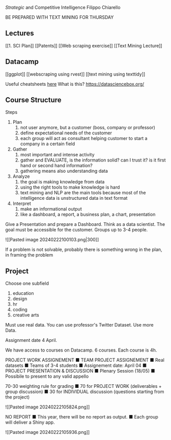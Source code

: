 *Strategic* and Competitive Intelligence
Filippo Chiarello

BE PREPARED WITH TEXT MINING FOR THURSDAY
## Lectures
[[1. SCI Plan]]
[[Patents]]
[[Web scraping exercise]]
[[Text Mining Lecture]]
## Datacamp
[[ggplot]]
[[webscraping using rvest]]
[[text mining using texttidy]]

Useful cheatsheets [here](https://posit.co/resources/cheatsheets/?type=posit-cheatsheets/)
What is this? https://datasciencebox.org/


## Course Structure
Steps
1. Plan
	1. not user anymore, but a customer (boss, company or professor)
	2. define expectational needs of the customer
	3. each group will act as consultant helping customer to start a company in a certain field
2. Gather
	1. most important and intense activity
	2. gather and EVALUATE, is the information solid? can I trust it? is it first hand or second hand information?
	3. gathering means also understanding data
3. Analyze
	1. the goal is making knowledge from data
	2. using the right tools to make knowledge is hard
	3. text mining and NLP are the main tools because most of the intelligence data is unstructured data in text format
4. Interpret
	1. make an informational output
	2. like a dashboard, a report, a business plan, a chart, presentation

Give a Presentation and prepare a Dashboard.
Think as a data scientist. The goal must be accessible for the customer.
Groups up to 3-4 people.

![[Pasted image 20240222100103.png|300]]

If a problem is not solvable, probably there is something wrong in the plan, in framing the problem


## Project
Choose one subfield
1. education
2. design
3. hr
4. coding
5. creative arts

Must use real data.
You can use professor's Twitter Dataset.
Use more Data.

Assignment date 4 April.

We have access to courses on Datacamp.
6 courses. Each course is 4h.

PROJECT WORK ASSIGNEMENT
■ TEAM PROJECT ASSIGNEMENT
	■ Real datasets
	■ Teams of 3-4 students
	■ Assignement date: April 04
■ PROJECT PRESENTATION & DISCUSSION
	■ Plenary Session (18/05)
	■ Possibile to present to any valid appello

70-30 weighting rule for grading
■ 70 for PROJECT WORK (deliverables + group discussion)
■ 30 for INDIVIDUAL discussion (questions starting from the project)

![[Pasted image 20240222105824.png]]

NO REPORT
■ This year, there will be no report as output.
■ Each group will deliver a Shiny app.

![[Pasted image 20240222105936.png]]


